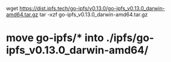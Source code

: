 wget https://dist.ipfs.tech/go-ipfs/v0.13.0/go-ipfs_v0.13.0_darwin-amd64.tar.gz
tar -xzf go-ipfs_v0.13.0_darwin-amd64.tar.gz

# move go-ipfs/* into ./ipfs/go-ipfs_v0.13.0_darwin-amd64/